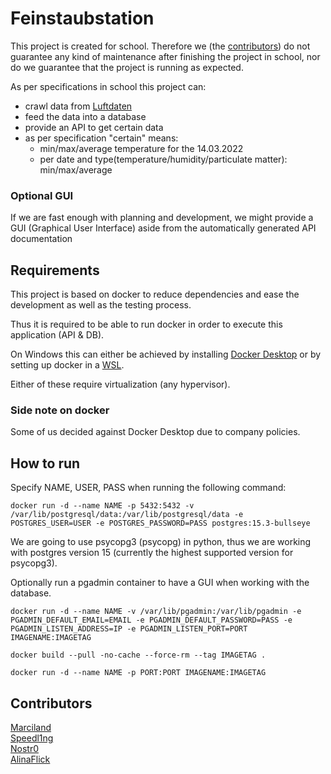 # Feinstaubstation

This project is created for school. Therefore we (the [contributors](#contributors)) do not guarantee any kind of maintenance after finishing the project in school, nor do we guarantee that the project is running as expected.

As per specifications in school this project can:

- crawl data from [Luftdaten](https://luftdaten.info/)
- feed the data into a database
- provide an API to get certain data
- as per specification "certain" means:
  - min/max/average temperature for the 14.03.2022
  - per date and type(temperature/humidity/particulate matter): min/max/average

### Optional GUI

If we are fast enough with planning and development, we might provide a GUI (Graphical User Interface) aside from the automatically generated API documentation

## Requirements

This project is based on docker to reduce dependencies and ease the development as well as the testing process.

Thus it is required to be able to run docker in order to execute this application (API & DB).

On Windows this can either be achieved by installing [Docker Desktop](https://www.docker.com/products/docker-desktop/) or by setting up docker in a [WSL](https://www.paulsblog.dev/how-to-install-docker-without-docker-desktop-on-windows/).

Either of these require virtualization (any hypervisor).

### Side note on docker

Some of us decided against Docker Desktop due to company policies.

## How to run

Specify NAME, USER, PASS when running the following command:

`docker run -d --name NAME -p 5432:5432 -v /var/lib/postgresql/data:/var/lib/postgresql/data -e POSTGRES_USER=USER -e POSTGRES_PASSWORD=PASS postgres:15.3-bullseye`

We are going to use psycopg3 (psycopg) in python, thus we are working with postgres version 15 (currently the highest supported version for psycopg3).

Optionally run a pgadmin container to have a GUI when working with the database.

`docker run -d --name NAME -v /var/lib/pgadmin:/var/lib/pgadmin -e PGADMIN_DEFAULT_EMAIL=EMAIL -e PGADMIN_DEFAULT_PASSWORD=PASS -e PGADMIN_LISTEN_ADDRESS=IP -e PGADMIN_LISTEN_PORT=PORT IMAGENAME:IMAGETAG`

`docker build --pull -no-cache --force-rm --tag IMAGETAG .`

`docker run -d --name NAME -p PORT:PORT IMAGENAME:IMAGETAG`

## Contributors

<a href="https://github.com/Marciland">Marciland</a><br/>
<a href="https://github.com/Speedl1ng">Speedl1ng</a><br/>
<a href="https://github.com/Nostr0">Nostr0</a><br/>
<a href="https://github.com/AlinaFlick">AlinaFlick</a>
